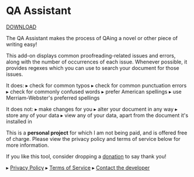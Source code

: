 # QA Assistant

[DOWNLOAD](https://workspace.google.com/marketplace/app/qa_assistant/323857468426)

The QA Assistant makes the process of QAing a novel or other piece of writing easy!

This add-on displays common proofreading-related issues and errors, along with the number of occurrences of each issue. Whenever possible, it provides regexes which you can use to search your document for those issues.

It does:
▸ check for common typos
▸ check for common punctuation errors
▸ check for commonly confused words
▸ prefer American spellings
▸ use Merriam-Webster's preferred spellings

It does not:
▸ make changes for you
▸ alter your document in any way
▸ store any of your data
▸ view any of your data, apart from the document it's installed in

This is a **personal project** for which I am not being paid, and is offered free of charge. Please view the privacy policy and terms of service below for more information.

If you like this tool, consider dropping a [donation](https://ko-fi.com/shinotype) to say thank you!

▸ [Privacy Policy](privacy.html)
▸ [Terms of Service](terms.html)
▸ [Contact the developer](../support.html)